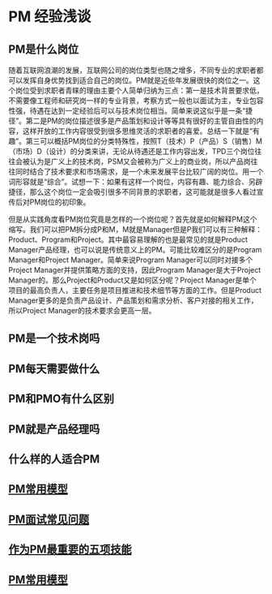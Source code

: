 # PM 经验浅谈
## PM是什么岗位
  随着互联网浪潮的发展，互联网公司的岗位类型也随之增多，不同专业的求职者都可以发挥自身优势找到适合自己的岗位。PM就是近些年发展很快的岗位之一。这个岗位受到求职者青睐的理由主要个人简单归纳为三点：第一是技术背景要求低，不需要像工程师和研究岗一样的专业背景，考察方式一般也以面试为主，专业包容性强，待遇在达到一定经验后可以与技术岗位相当。简单来说这似乎是一条“捷径”。第二是PM的岗位描述很多是产品策划和设计等等具有很好的主管自由性的内容，这样开放的工作内容很受到很多思维灵活的求职者的喜爱。总结一下就是“有趣”。第三可以概括PM岗位的分类特殊性，按照T（技术）P（产品）S（销售）M（市场）D（设计）的分类来讲，无论从待遇还是工作内容出发，TPD三个岗位往往会被认为是广义上的技术岗，PSM又会被称为广义上的商业岗，所以产品岗往往同时结合了技术要求和市场需求，是一个未来发展平台比较广阔的岗位。用一个词形容就是“综合”。试想一下：如果有这样一个岗位，内容有趣、能力综合、另辟捷径，那么这个岗位一定会吸引很多不同背景的求职者，这可能就是很多人看过宣传后对PM岗位的初印象。
  
  但是从实践角度看PM岗位究竟是怎样的一个岗位呢？首先就是如何解释PM这个缩写。我们可以把PM拆分成P和M，M就是Manager但是P我们可以有三种解释：Product、Program和Project。其中最容易理解的也是最常见的就是Product Manager产品经理，也可以说是传统意义上的PM。可能比较难区分的是Program Manager和Project Manager。简单来说Program Manager可以同时对接多个Project Manager并提供策略方面的支持，因此Program Manager是大于Project Manager的。那么Project和Product又是如何区分呢？Project Manager是单个项目的最高负责人，主要任务是项目推进和技术细节等方面的工作。但是Product Manager更多的是负责产品设计、产品策划和需求分析、客户对接的相关工作，所以Project Manager的技术要求会更高一层。
## PM是一个技术岗吗
## PM每天需要做什么
## PM和PMO有什么区别
## PM就是产品经理吗
## 什么样的人适合PM
## [PM常用模型](./PM常用模型)
## [PM面试常见问题](./PM面试常见问题)
## [作为PM最重要的五项技能](./作为PM最重要的五项技能)
## [PM常用模型](./PM常用模型)
